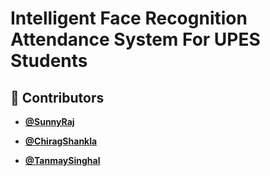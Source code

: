 # Intelligent Face Recognition Attendance System For UPES Students

## 👥 Contributors


- **[@SunnyRaj](https://github.com/sunnyraj5555)**

- **[@ChiragShankla](https://github.com/ChiragSankhla1902)**

- **[@TanmaySinghal](https://github.com/tanm226)**
